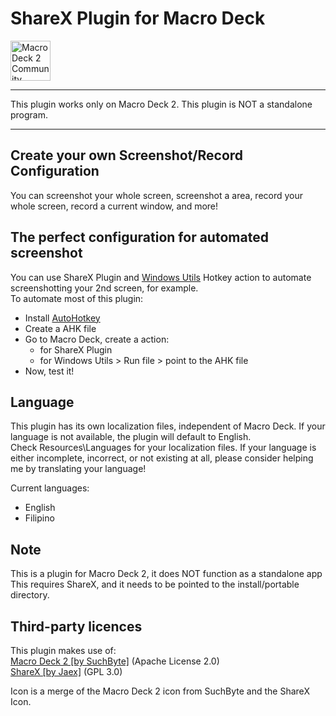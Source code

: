 # ShareX Plugin for Macro Deck

<img alt="Macro Deck 2 Community Plugin" height="64px" align="center" href="https://macrodeck.org" src="https://macrodeck.org/images/macro_deck_2_community_plugin.png"/>

***
This plugin works only on Macro Deck 2. This plugin is NOT a standalone program.
***

## Create your own Screenshot/Record Configuration
You can screenshot your whole screen, screenshot a area, record your whole screen, record a current window, and more!

## The perfect configuration for automated screenshot
You can use ShareX Plugin and [Windows Utils](https://github.com/SuchByte/Macro-Deck-Windows-Utils-Plugin) Hotkey action to automate screenshotting your 2nd screen, for example.   
To automate most of this plugin:
- Install [AutoHotkey](https://www.autohotkey.com/)
- Create a AHK file
- Go to Macro Deck, create a action:
  - for ShareX Plugin
  - for Windows Utils > Run file > point to the AHK file
- Now, test it!

## Language
This plugin has its own localization files, independent of Macro Deck. If your language is not available, the plugin will default to English.   
Check Resources\Languages for your localization files. If your language is either incomplete, incorrect, or not existing at all, please consider helping me by translating your language!

Current languages:   
- English   
- Filipino   

## Note
This is a plugin for Macro Deck 2, it does NOT function as a standalone app  
This requires ShareX, and it needs to be pointed to the install/portable directory.

## Third-party licences
This plugin makes use of:   
[Macro Deck 2 [by SuchByte]](https://macrodeck.org/) (Apache License 2.0)   
[ShareX [by Jaex]](https://getsharex.com/) (GPL 3.0)   

Icon is a merge of the Macro Deck 2 icon from SuchByte and the ShareX Icon.
